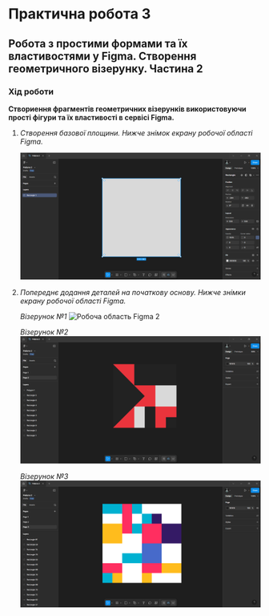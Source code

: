 # Практична робота 3
## Робота з простими формами та їх властивостями у Figma. Створення геометричного візерунку. Частина 2  

### Хід роботи  
**Створиення фрагментів геометричних візерунків використовуючи прості фігури та їх властивості в сервісі Figma.** 
1. *Створення базової площини. Нижче знімок екрану робочої області Figma.*

   ![Робоча область Figma 1](images/figma_1.png)

2. *Попереднє додання деталей на початкову основу. Нижче знімки екрану робочої області Figma.*

   *Візерунок №1*
   ![Робоча область Figma 2](images/figma_2.1png)

   *Візерунок №2*
   ![Робоча область Figma 2](images/figma_2.2.png)

   *Візерунок №3*
   ![Робоча область Figma 2](images/figma_2.3.png)
